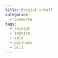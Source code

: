 ```yaml
---
title: Receipt cutoff
categories:
  - Commerce
tags:
  - receipt
  - invoice
  - sale
  - purchase
  - bill
---
```

